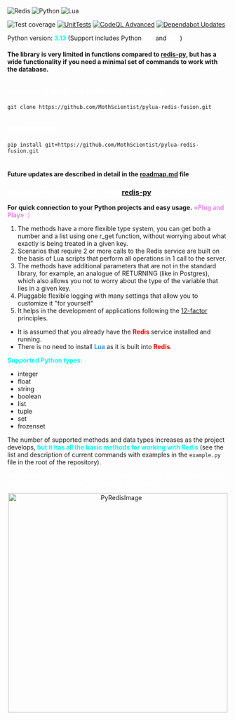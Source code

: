 ![Redis](https://img.shields.io/badge/redis-%23DD0031.svg?style=for-the-badge&logo=redis&logoColor=white) ![Python](https://img.shields.io/badge/python-3670A0?style=for-the-badge&logo=python&logoColor=ffdd54) ![Lua](https://img.shields.io/badge/lua-%232C2D72.svg?style=for-the-badge&logo=lua&logoColor=white)

![Test coverage](https://img.shields.io/badge/Test_coverage-85%25-green) [![UnitTests](https://github.com/MothScientist/pylua-redis-fusion/actions/workflows/units.yml/badge.svg)](https://github.com/MothScientist/pylua-redis-fusion/actions/workflows/units.yml)
 [![CodeQL Advanced](https://github.com/MothScientist/pylua-redis-fusion/actions/workflows/codeql.yml/badge.svg)](https://github.com/MothScientist/pylua-redis-fusion/actions/workflows/codeql.yml) [![Dependabot Updates](https://github.com/MothScientist/pylua-redis-fusion/actions/workflows/dependabot/dependabot-updates/badge.svg)](https://github.com/MothScientist/pylua-redis-fusion/actions/workflows/dependabot/dependabot-updates)

Python version: <span style="color: aqua;">__3.13__</span> (Support includes Python <span style="color: white;">__3.11__</span> and <span style="color: white;">__3.12__</span>)
#### The library is very limited in functions compared to [redis-py](https://github.com/redis/redis-py), but has a wide functionality if you need a minimal set of commands to work with the database.
## <span style="color: white;">Installing with an external directory</span>

```git clone https://github.com/MothScientist/pylua-redis-fusion.git```

## <span style="color: white;">Install (pip)</span>

`pip install git+https://github.com/MothScientist/pylua-redis-fusion.git`</br></br>

#### Future updates are described in detail in the [roadmap.md](https://github.com/MothScientist/pylua-redis-fusion/blob/master/roadmap.md) file

### <span style="color: white;">How does this library differ from [redis-py](https://github.com/redis/redis-py), on which it is built?</span>

__For quick connection to your Python projects and easy usage.__ <span style="color: violet;">__«Plug and Play»__ :)</span></br>

1. The methods have a more flexible type system, you can get both a number and a list using one r_get function, without worrying about what exactly is being treated in a given key.
2. Scenarios that require 2 or more calls to the Redis service are built on the basis of Lua scripts that perform all operations in 1 call to the server.
3. The methods have additional parameters that are not in the standard library, for example, an analogue of RETURNING (like in Postgres), which also allows you not to worry about the type of the variable that lies in a given key.
4. Pluggable flexible logging with many settings that allow you to customize it "for yourself"
5. It helps in the development of applications following the [12-factor](https://12factor.net/) principles.
* It is assumed that you already have the <span style="color: red;">__Redis__</span> service installed and running.
* There is no need to install <span style="color: DodgerBlue;">__Lua__</span> as it is built into <span style="color: red;">__Redis__</span>.

<span style="color: aqua;">**Supported Python types:**</span>
* integer
* float
* string
* boolean
* list
* tuple
* set
* frozenset

The number of supported methods and data types increases as the project develops, <span style="color: aqua;">**but it has all the basic methods for working with Redis**</span> (see the list and description of current commands with examples in the `example.py` file in the root of the repository).

<span style="color: white;"><u>Backward compatibility of functions is also preserved, which allows you to avoid problems when 
using the library in your projects</u></span>

<div style="text-align: center;">
    <img src="logo1.jpg" alt="PyRedisImage" style="width: 500px; height: 500px;" />
</div>
